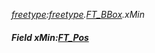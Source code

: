 _[freetype](../../modules/freetype/freetype-module.md):[freetype](../../modules/freetype/freetype-module.md).[FT\_BBox](../../modules/freetype/freetype-ft_bbox.md).xMin_
##### Field xMin:[FT_Pos](../../modules/freetype/freetype-ft_pos.md)

